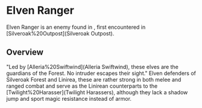 # Elven Ranger

Elven Ranger is an enemy found in , first encountered in [Silveroak%20Outpost](Silveroak Outpost).
## Overview

"Led by [Alleria%20Swiftwind](Alleria Swiftwind), these elves are the guardians of the Forest. No intruder escapes their sight."
Elven defenders of Silveroak Forest and Linirea, these are rather strong in both melee and ranged combat and serve as the Linirean counterparts to the [Twilight%20Harasser](Twilight Harassers), although they lack a shadow jump and sport magic resistance instead of armor.